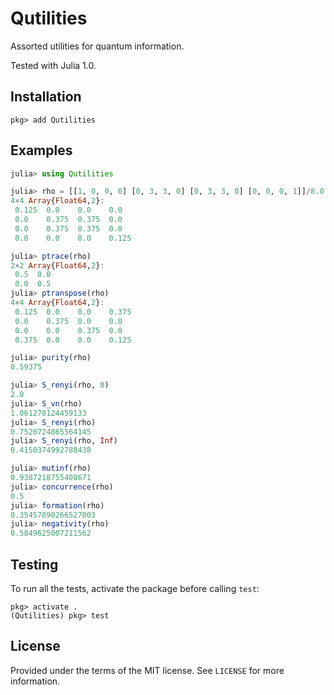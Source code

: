 # Qutilities

Assorted utilities for quantum information.

Tested with Julia 1.0.


## Installation

```
pkg> add Qutilities
```


## Examples

```julia
julia> using Qutilities

julia> rho = [[1, 0, 0, 0] [0, 3, 3, 0] [0, 3, 3, 0] [0, 0, 0, 1]]/8.0
4×4 Array{Float64,2}:
 0.125  0.0    0.0    0.0
 0.0    0.375  0.375  0.0
 0.0    0.375  0.375  0.0
 0.0    0.0    0.0    0.125

julia> ptrace(rho)
2×2 Array{Float64,2}:
 0.5  0.0
 0.0  0.5
julia> ptranspose(rho)
4×4 Array{Float64,2}:
 0.125  0.0    0.0    0.375
 0.0    0.375  0.0    0.0
 0.0    0.0    0.375  0.0
 0.375  0.0    0.0    0.125

julia> purity(rho)
0.59375

julia> S_renyi(rho, 0)
2.0
julia> S_vn(rho)
1.061278124459133
julia> S_renyi(rho)
0.7520724865564145
julia> S_renyi(rho, Inf)
0.4150374992788438

julia> mutinf(rho)
0.9387218755408671
julia> concurrence(rho)
0.5
julia> formation(rho)
0.35457890266527003
julia> negativity(rho)
0.5849625007211562
```


## Testing

To run all the tests, activate the package before calling `test`:
```
pkg> activate .
(Qutilities) pkg> test
```


## License

Provided under the terms of the MIT license.
See `LICENSE` for more information.
